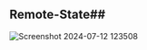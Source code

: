 ## Remote-State##
![Screenshot 2024-07-12 123508](https://github.com/user-attachments/assets/d67bb111-d2f8-4c75-8e6f-8bbd07172622)
